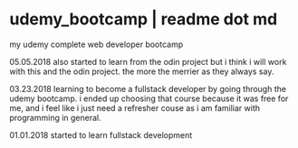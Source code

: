 # udemy_bootcamp | readme dot md
my udemy complete web developer bootcamp

05.05.2018
also started to learn from the odin project but i think i will work with this
and the odin project. the more the merrier as they always say.

03.23.2018
learning to become a fullstack developer by going through the udemy bootcamp.
i ended up choosing that course because it was free for me, and i feel like
i just need a refresher couse as i am familiar with programming in general.

01.01.2018
started to learn fullstack development
